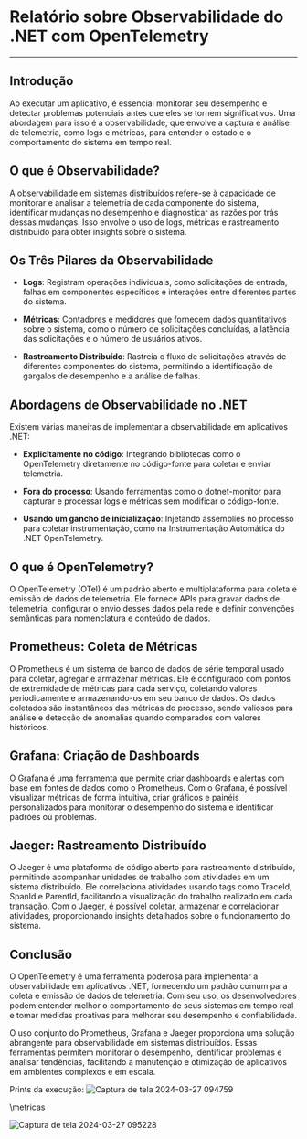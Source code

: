 # Relatório sobre Observabilidade do .NET com OpenTelemetry

---

## Introdução

Ao executar um aplicativo, é essencial monitorar seu desempenho e detectar problemas potenciais antes que eles se tornem significativos. Uma abordagem para isso é a observabilidade, que envolve a captura e análise de telemetria, como logs e métricas, para entender o estado e o comportamento do sistema em tempo real.

## O que é Observabilidade?

A observabilidade em sistemas distribuídos refere-se à capacidade de monitorar e analisar a telemetria de cada componente do sistema, identificar mudanças no desempenho e diagnosticar as razões por trás dessas mudanças. Isso envolve o uso de logs, métricas e rastreamento distribuído para obter insights sobre o sistema.

## Os Três Pilares da Observabilidade

- **Logs**: Registram operações individuais, como solicitações de entrada, falhas em componentes específicos e interações entre diferentes partes do sistema.
  
- **Métricas**: Contadores e medidores que fornecem dados quantitativos sobre o sistema, como o número de solicitações concluídas, a latência das solicitações e o número de usuários ativos.
  
- **Rastreamento Distribuído**: Rastreia o fluxo de solicitações através de diferentes componentes do sistema, permitindo a identificação de gargalos de desempenho e a análise de falhas.

## Abordagens de Observabilidade no .NET

Existem várias maneiras de implementar a observabilidade em aplicativos .NET:

- **Explicitamente no código**: Integrando bibliotecas como o OpenTelemetry diretamente no código-fonte para coletar e enviar telemetria.

- **Fora do processo**: Usando ferramentas como o dotnet-monitor para capturar e processar logs e métricas sem modificar o código-fonte.

- **Usando um gancho de inicialização**: Injetando assemblies no processo para coletar instrumentação, como na Instrumentação Automática do .NET OpenTelemetry.

## O que é OpenTelemetry?

O OpenTelemetry (OTel) é um padrão aberto e multiplataforma para coleta e emissão de dados de telemetria. Ele fornece APIs para gravar dados de telemetria, configurar o envio desses dados pela rede e definir convenções semânticas para nomenclatura e conteúdo de dados.

## Prometheus: Coleta de Métricas

O Prometheus é um sistema de banco de dados de série temporal usado para coletar, agregar e armazenar métricas. Ele é configurado com pontos de extremidade de métricas para cada serviço, coletando valores periodicamente e armazenando-os em seu banco de dados. Os dados coletados são instantâneos das métricas do processo, sendo valiosos para análise e detecção de anomalias quando comparados com valores históricos.

## Grafana: Criação de Dashboards

O Grafana é uma ferramenta que permite criar dashboards e alertas com base em fontes de dados como o Prometheus. Com o Grafana, é possível visualizar métricas de forma intuitiva, criar gráficos e painéis personalizados para monitorar o desempenho do sistema e identificar padrões ou problemas.

## Jaeger: Rastreamento Distribuído

O Jaeger é uma plataforma de código aberto para rastreamento distribuído, permitindo acompanhar unidades de trabalho com atividades em um sistema distribuído. Ele correlaciona atividades usando tags como TraceId, SpanId e ParentId, facilitando a visualização do trabalho realizado em cada transação. Com o Jaeger, é possível coletar, armazenar e correlacionar atividades, proporcionando insights detalhados sobre o funcionamento do sistema.

## Conclusão

O OpenTelemetry é uma ferramenta poderosa para implementar a observabilidade em aplicativos .NET, fornecendo um padrão comum para coleta e emissão de dados de telemetria. Com seu uso, os desenvolvedores podem entender melhor o comportamento de seus sistemas em tempo real e tomar medidas proativas para melhorar seu desempenho e confiabilidade.

O uso conjunto do Prometheus, Grafana e Jaeger proporciona uma solução abrangente para observabilidade em sistemas distribuídos. Essas ferramentas permitem monitorar o desempenho, identificar problemas e analisar tendências, facilitando a manutenção e otimização de aplicativos em ambientes complexos e em escala.

Prints da execução: 
![Captura de tela 2024-03-27 094759](https://github.com/Ra2861/Prometheus/assets/99209068/d9d999a4-946e-4c0d-b9a6-bbef09334645)

\metricas

![Captura de tela 2024-03-27 095228](https://github.com/Ra2861/Prometheus/assets/99209068/b3538233-d05e-4812-b771-6db7929e21a4)
